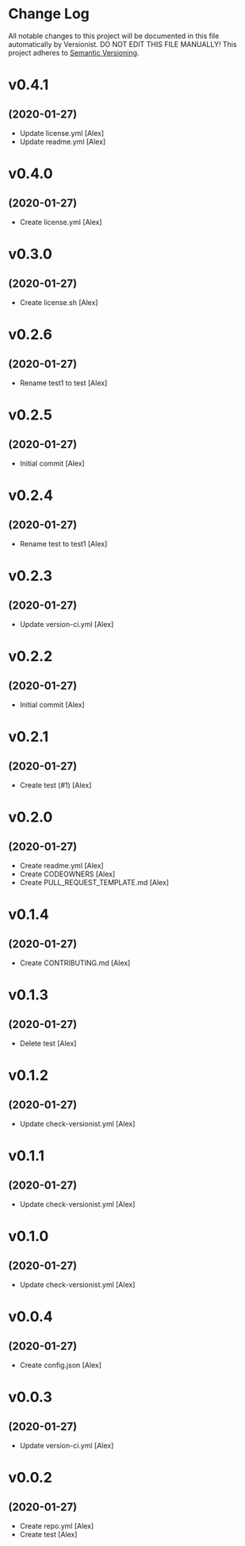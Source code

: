 # Change Log

All notable changes to this project will be documented in this file
automatically by Versionist. DO NOT EDIT THIS FILE MANUALLY!
This project adheres to [Semantic Versioning](http://semver.org/).

# v0.4.1
## (2020-01-27)

* Update license.yml [Alex]
* Update readme.yml [Alex]

# v0.4.0
## (2020-01-27)

* Create license.yml [Alex]

# v0.3.0
## (2020-01-27)

* Create license.sh [Alex]

# v0.2.6
## (2020-01-27)

* Rename test1 to test [Alex]

# v0.2.5
## (2020-01-27)

* Initial commit [Alex]

# v0.2.4
## (2020-01-27)

* Rename test to test1 [Alex]

# v0.2.3
## (2020-01-27)

* Update version-ci.yml [Alex]

# v0.2.2
## (2020-01-27)

* Initial commit [Alex]

# v0.2.1
## (2020-01-27)

* Create test (#1) [Alex]

# v0.2.0
## (2020-01-27)

* Create readme.yml [Alex]
* Create CODEOWNERS [Alex]
* Create PULL_REQUEST_TEMPLATE.md [Alex]

# v0.1.4
## (2020-01-27)

* Create CONTRIBUTING.md [Alex]

# v0.1.3
## (2020-01-27)

* Delete test [Alex]

# v0.1.2
## (2020-01-27)

* Update check-versionist.yml [Alex]

# v0.1.1
## (2020-01-27)

* Update check-versionist.yml [Alex]

# v0.1.0
## (2020-01-27)

* Update check-versionist.yml [Alex]

# v0.0.4
## (2020-01-27)

* Create config.json [Alex]

# v0.0.3
## (2020-01-27)

* Update version-ci.yml [Alex]

# v0.0.2
## (2020-01-27)

* Create repo.yml [Alex]
* Create test [Alex]
